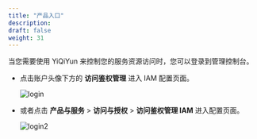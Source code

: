 ```yaml
---
title: "产品入口"
description: 
draft: false
weight: 31
---
```


当您需要使用 YiQiYun 来控制您的服务资源访问时，您可以登录到管理控制台。

- 点击账户头像下方的 **访问鉴权管理** 进入  IAM 配置页面。

  ![login](../../_images/login.png)

- 或者点击 **产品与服务** > **访问与授权** > **访问鉴权管理 IAM** 进入配置页面。

  ![login2](../../_images/login2.png)



